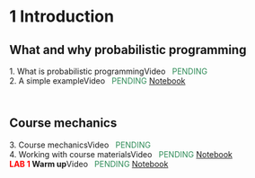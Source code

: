 # 1 Introduction

<style>.timeline .timeline-item {margin-bottom: 0rem;}</style>
<div class="timeline">
    <h2>What and why probabilistic programming</h2>
<div class="timeline-item">
        <div class="timeline-left"><span class="timeline-icon"></span></div>
        <div class="timeline-content"> 1. What is probabilistic programming<span class="chip float-right">Video &nbsp; <font color="SeaGreen">PENDING</font></span></div>        
    </div><div class="timeline-item">
        <div class="timeline-left"><span class="timeline-icon"></span></div>
        <div class="timeline-content"> 2. A simple example<span class="chip float-right">Video &nbsp; <font color="SeaGreen">PENDING</font></span><span class="chip float-right">
                <a href="xxx"> Notebook</a>
            </span></div>        
    </div><h2><br/>Course mechanics</h2>
<div class="timeline-item">
        <div class="timeline-left"><span class="timeline-icon"></span></div>
        <div class="timeline-content"> 3. Course mechanics<span class="chip float-right">Video &nbsp; <font color="SeaGreen">PENDING</font></span></div>        
    </div><div class="timeline-item">
        <div class="timeline-left"><span class="timeline-icon"></span></div>
        <div class="timeline-content"> 4. Working with course materials<span class="chip float-right">Video &nbsp; <font color="SeaGreen">PENDING</font></span><span class="chip float-right">
                <a href="xxx"> Notebook</a>
            </span></div>        
    </div><div class="timeline-item">
        <div class="timeline-left"><span class="timeline-icon"></span></div>
        <div class="timeline-content"> <b><font color="red">LAB 1</font> Warm up</b><span class="chip float-right">Video &nbsp; <font color="SeaGreen">PENDING</font></span><span class="chip float-right">
                <a href="xxx"> Notebook</a>
            </span></div>        
    </div>
</div>
